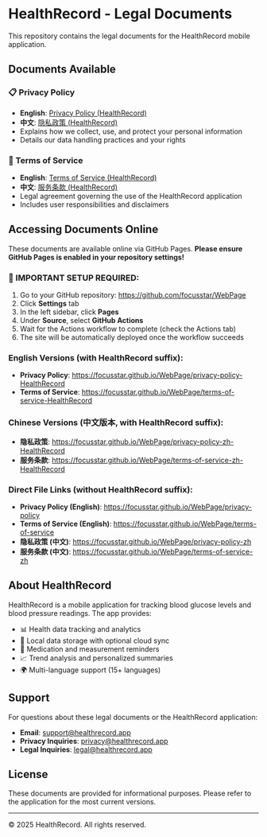 # HealthRecord - Legal Documents

This repository contains the legal documents for the HealthRecord mobile application.

## Documents Available

### 📋 Privacy Policy
- **English**: [Privacy Policy (HealthRecord)](privacy-policy-HealthRecord)
- **中文**: [隐私政策 (HealthRecord)](privacy-policy-zh-HealthRecord)
- Explains how we collect, use, and protect your personal information
- Details our data handling practices and your rights

### 📄 Terms of Service
- **English**: [Terms of Service (HealthRecord)](terms-of-service-HealthRecord)
- **中文**: [服务条款 (HealthRecord)](terms-of-service-zh-HealthRecord)
- Legal agreement governing the use of the HealthRecord application
- Includes user responsibilities and disclaimers

## Accessing Documents Online

These documents are available online via GitHub Pages. **Please ensure GitHub Pages is enabled in your repository settings!**

### 🚨 IMPORTANT SETUP REQUIRED:
1. Go to your GitHub repository: https://github.com/focusstar/WebPage
2. Click **Settings** tab
3. In the left sidebar, click **Pages**
4. Under **Source**, select **GitHub Actions**
5. Wait for the Actions workflow to complete (check the Actions tab)
6. The site will be automatically deployed once the workflow succeeds

### English Versions (with HealthRecord suffix):
- **Privacy Policy**: https://focusstar.github.io/WebPage/privacy-policy-HealthRecord
- **Terms of Service**: https://focusstar.github.io/WebPage/terms-of-service-HealthRecord

### Chinese Versions (中文版本, with HealthRecord suffix):
- **隐私政策**: https://focusstar.github.io/WebPage/privacy-policy-zh-HealthRecord
- **服务条款**: https://focusstar.github.io/WebPage/terms-of-service-zh-HealthRecord

### Direct File Links (without HealthRecord suffix):
- **Privacy Policy (English)**: https://focusstar.github.io/WebPage/privacy-policy
- **Terms of Service (English)**: https://focusstar.github.io/WebPage/terms-of-service
- **隐私政策 (中文)**: https://focusstar.github.io/WebPage/privacy-policy-zh
- **服务条款 (中文)**: https://focusstar.github.io/WebPage/terms-of-service-zh

## About HealthRecord

HealthRecord is a mobile application for tracking blood glucose levels and blood pressure readings. The app provides:

- 📊 Health data tracking and analytics
- 📱 Local data storage with optional cloud sync
- 🔔 Medication and measurement reminders
- 📈 Trend analysis and personalized summaries
- 🌍 Multi-language support (15+ languages)

## Support

For questions about these legal documents or the HealthRecord application:

- **Email**: support@healthrecord.app
- **Privacy Inquiries**: privacy@healthrecord.app
- **Legal Inquiries**: legal@healthrecord.app

## License

These documents are provided for informational purposes. Please refer to the application for the most current versions.

---

© 2025 HealthRecord. All rights reserved.
